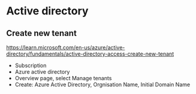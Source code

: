 # Active directory

## Create new tenant
https://learn.microsoft.com/en-us/azure/active-directory/fundamentals/active-directory-access-create-new-tenant
- Subscription
- Azure active directory
- Overview page, select Manage tenants
- Create: Azure Active Directory, Orgnisation Name, Initial Domain Name
